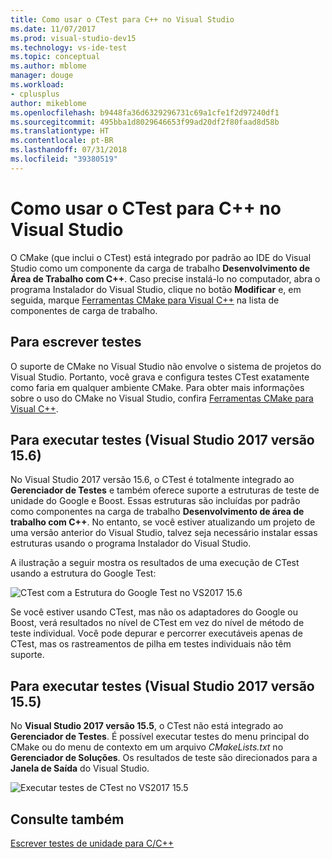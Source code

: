 ```yaml
---
title: Como usar o CTest para C++ no Visual Studio
ms.date: 11/07/2017
ms.prod: visual-studio-dev15
ms.technology: vs-ide-test
ms.topic: conceptual
ms.author: mblome
manager: douge
ms.workload:
- cplusplus
author: mikeblome
ms.openlocfilehash: b9448fa36d6329296731c69a1cfe1f2d97240df1
ms.sourcegitcommit: 495bba1d8029646653f99ad20df2f80faad8d58b
ms.translationtype: HT
ms.contentlocale: pt-BR
ms.lasthandoff: 07/31/2018
ms.locfileid: "39380519"
---
```

# <a name="how-to-use-ctest-for-c-in-visual-studio"></a>Como usar o CTest para C++ no Visual Studio

O CMake (que inclui o CTest) está integrado por padrão ao IDE do Visual Studio como um componente da carga de trabalho **Desenvolvimento de Área de Trabalho com C++**. Caso precise instalá-lo no computador, abra o programa Instalador do Visual Studio, clique no botão **Modificar** e, em seguida, marque [Ferramentas CMake para Visual C++](/cpp/ide/cmake-tools-for-visual-cpp) na lista de componentes de carga de trabalho.

## <a name="to-write-tests"></a>Para escrever testes

O suporte de CMake no Visual Studio não envolve o sistema de projetos do Visual Studio. Portanto, você grava e configura testes CTest exatamente como faria em qualquer ambiente CMake. Para obter mais informações sobre o uso do CMake no Visual Studio, confira [Ferramentas CMake para Visual C++](/cpp/ide/cmake-tools-for-visual-cpp).

## <a name="to-run-tests-visual-studio-2017-version-156"></a>Para executar testes (Visual Studio 2017 versão 15.6)

No Visual Studio 2017 versão 15.6, o CTest é totalmente integrado ao **Gerenciador de Testes** e também oferece suporte a estruturas de teste de unidade do Google e Boost. Essas estruturas são incluídas por padrão como componentes na carga de trabalho **Desenvolvimento de área de trabalho com C++**. No entanto, se você estiver atualizando um projeto de uma versão anterior do Visual Studio, talvez seja necessário instalar essas estruturas usando o programa Instalador do Visual Studio.

A ilustração a seguir mostra os resultados de uma execução de CTest usando a estrutura do Google Test:

![CTest com a Estrutura do Google Test no VS2017 15.6](media/ctest-test-explorer.png)

Se você estiver usando CTest, mas não os adaptadores do Google ou Boost, verá resultados no nível de CTest em vez do nível de método de teste individual. Você pode depurar e percorrer executáveis apenas de CTest, mas os rastreamentos de pilha em testes individuais não têm suporte.

## <a name="to-run-tests-visual-studio-2017-version-155"></a>Para executar testes (Visual Studio 2017 versão 15.5)

No **Visual Studio 2017 versão 15.5**, o CTest não está integrado ao **Gerenciador de Testes**. É possível executar testes do menu principal do CMake ou do menu de contexto em um arquivo *CMakeLists.txt* no **Gerenciador de Soluções**. Os resultados de teste são direcionados para a **Janela de Saída** do Visual Studio.

![Executar testes de CTest no VS2017 15.5](media/cpp-cmake-run-tests.png)

## <a name="see-also"></a>Consulte também

[Escrever testes de unidade para C/C++](writing-unit-tests-for-c-cpp.md)
